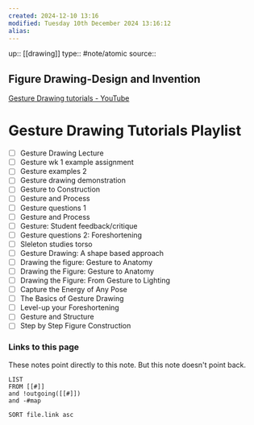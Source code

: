 ```yaml
---
created: 2024-12-10 13:16
modified: Tuesday 10th December 2024 13:16:12
alias:
---
```

up::  [[drawing]]
type:: #note/atomic
source::
## Figure Drawing-Design and Invention

[Gesture Drawing tutorials - YouTube](https://www.youtube.com/playlist?list=PLQOGKNmiKFwVNYwIlrUIlmGFT2QlB9hVz)

# Gesture Drawing Tutorials Playlist

- [ ] Gesture Drawing Lecture
- [ ] Gesture wk 1 example assignment
- [ ] Gesture examples 2
- [ ] Gesture drawing demonstration
- [ ] Gesture to Construction
- [ ] Gesture and Process
- [ ] Gesture questions 1
- [ ] Gesture and Process
- [ ] Gesture: Student feedback/critique
- [ ] Gesture questions 2: Foreshortening
- [ ] Sleleton studies torso
- [ ] Gesture Drawing: A shape based approach
- [ ] Drawing the figure: Gesture to Anatomy
- [ ] Drawing the Figure: Gesture to Anatomy
- [ ] Drawing the Figure: From Gesture to Lighting
- [ ] Capture the Energy of Any Pose
- [ ] The Basics of Gesture Drawing
- [ ] Level-up your Foreshortening
- [ ] Gesture and Structure
- [ ] Step by Step Figure Construction

### Links to this page
These notes point directly to this note. But this note doesn't point back.
```dataview
LIST
FROM [[#]]
and !outgoing([[#]])
and -#map

SORT file.link asc
```
